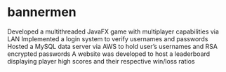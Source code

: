 # bannermen
Developed a multithreaded JavaFX game with multiplayer capabilities via LAN
Implemented a login system to verify usernames and passwords 
Hosted a MySQL data server via AWS to hold user’s usernames and RSA encrypted passwords
A website was developed to host a leaderboard displaying player high scores and their respective win/loss ratios

